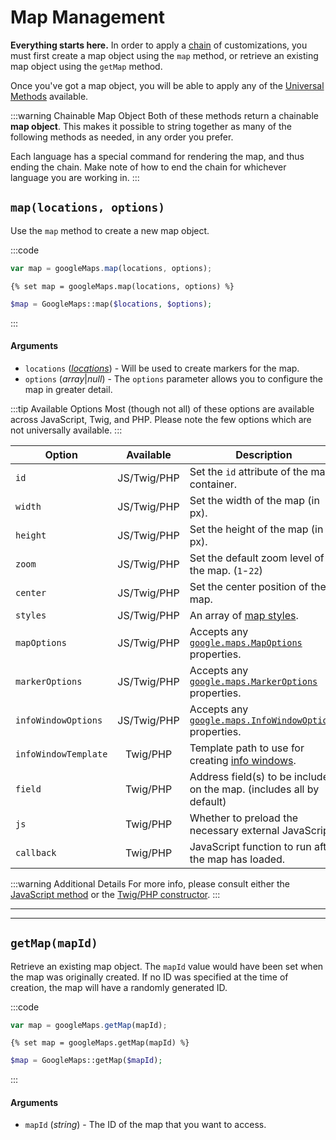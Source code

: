 # Map Management

**Everything starts here.** In order to apply a [chain](/dynamic-maps/chaining/) of customizations, you must first create a map object using the `map` method, or retrieve an existing map object using the `getMap` method.

Once you've got a map object, you will be able to apply any of the [Universal Methods](/dynamic-maps/universal-methods/) available.

:::warning Chainable Map Object
Both of these methods return a chainable **map object**. This makes it possible to string together as many of the following methods as needed, in any order you prefer.

Each language has a special command for rendering the map, and thus ending the chain. Make note of how to end the chain for whichever language you are working in.
:::

## `map(locations, options)`

Use the `map` method to create a new map object.

:::code
```js
var map = googleMaps.map(locations, options);
```
```twig
{% set map = googleMaps.map(locations, options) %}
```
```php
$map = GoogleMaps::map($locations, $options);
```
:::

#### Arguments

 - `locations` (_[locations](/dynamic-maps/locations/)_) - Will be used to create markers for the map.
 - `options` (_array_|_null_) - The `options` parameter allows you to configure the map in greater detail.
 
:::tip Available Options
Most (though not all) of these options are available across JavaScript, Twig, and PHP. Please note the few options which are not universally available.
:::
 
| Option               | Available   | Description
|----------------------|:-----------:|-------------
| `id`                 | JS/Twig/PHP | Set the `id` attribute of the map container.
| `width`              | JS/Twig/PHP | Set the width of the map (in px).
| `height`             | JS/Twig/PHP | Set the height of the map (in px).
| `zoom`               | JS/Twig/PHP | Set the default zoom level of the map. <span style="white-space:nowrap">(`1`-`22`)</span>
| `center`             | JS/Twig/PHP | Set the center position of the map.
| `styles`             | JS/Twig/PHP | An array of [map styles](/guides/styling-a-map/).
| `mapOptions`         | JS/Twig/PHP | Accepts any [`google.maps.MapOptions`](https://developers.google.com/maps/documentation/javascript/reference/map#MapOptions) properties.
| `markerOptions`      | JS/Twig/PHP | Accepts any [`google.maps.MarkerOptions`](https://developers.google.com/maps/documentation/javascript/reference/marker#MarkerOptions) properties.
| `infoWindowOptions`  | JS/Twig/PHP | Accepts any [`google.maps.InfoWindowOptions`](https://developers.google.com/maps/documentation/javascript/reference/info-window#InfoWindowOptions) properties.
| `infoWindowTemplate` | Twig/PHP    | Template path to use for creating [info windows](/dynamic-maps/info-windows/). |
| `field`              | Twig/PHP    | Address field(s) to be included on the map. (includes all by default)
| `js`                 | Twig/PHP    | Whether to preload the necessary external JavaScript.
| `callback`           | Twig/PHP    | JavaScript function to run after the map has loaded.

:::warning Additional Details
For more info, please consult either the [JavaScript method](/javascript/googlemaps.js/#map-locations-options) or the [Twig/PHP constructor](/models/dynamic-map-model/#construct-locations-options).
:::

---
---

## `getMap(mapId)`

Retrieve an existing map object. The `mapId` value would have been set when the map was originally created. If no ID was specified at the time of creation, the map will have a randomly generated ID.

:::code
```js
var map = googleMaps.getMap(mapId);
```
```twig
{% set map = googleMaps.getMap(mapId) %}
```
```php
$map = GoogleMaps::getMap($mapId);
```
:::

#### Arguments

 - `mapId` (_string_) - The ID of the map that you want to access.
